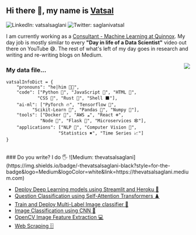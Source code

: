 ## Hi there 👋, my name is [Vatsal](https://thevatsalsaglani.xyz) 
![LinkedIn: vatsalsaglani](https://img.shields.io/badge/-Vatsal%20Saglani-blue?style=for-the-badge&logo=Linkedin&logoColor=white&link=https://www.linkedin.com/in/vatsalsaglani/)
![Twitter: saglanivatsal](https://img.shields.io/twitter/follow/saglanivatsal?label=VATSAL%20SAGLANI&style=social)
<div>
    <div>
        <p>
        I am currently working as a <a href="http://www.quinnox.com">Consultant - Machine Learning at Quinnox</a>. My day job is mostly similar to every <b>"Day in life of a Data Scientist"</b> video out there on YouTube 😅. The rest of what's left of my day goes in research and writing and re-writing blogs on Medium.
        </p>
        <img align='right' src = "https://media.tenor.com/images/b7939d73d32cb3ce5e48a80dd35dc599/tenor.gif" >
        </img>
    </div>
</div>

### My data file... 
```
vatsalInfoDict = {
    "pronouns": "he|him 👨‍💻",
    "code": ["Python 🚀", "JavaScript 🎯", "HTML 📄", 
            "CSS 🎑", "Rust 🤖", "Shell ⬛"],
    "ai-ml": ["PyTorch 🔥", "Tensorflow 🏁", 
          "Scikit-Learn 🌴", "Pandas 🐼", "Numpy 🔢"],
    "tools": ["Docker 🐋", "AWS ☁️", "React ❄️",
             "Node 💚", "Flask 🥛", "Microservices 🕸️"],
    "applications": ["NLP 🔡", "Computer Vision 🖤", 
                    "Statistics ✖️", "Time Series 📈"]
}
```

<br />
### Do you write? I do 🖐️ 
![Medium: thevatsalsaglani](https://img.shields.io/badge/-thevatsalsaglani-black?style=for-the-badge&logo=Medium&logoColor=white&link=https://thevatsalsaglani.medium.com)

- [Deploy Deep Learning models using Streamlit and Heroku 🚀](https://medium.com/towards-artificial-intelligence/deploy-deep-learning-models-using-streamlit-and-heroku-22f6efae9141)
- [Question Classification using Self-Attention Transformers ♟️](https://medium.com/nerd-for-tech/question-classification-using-self-attention-transformer-part-1-33e990636e76)
- [Train and Deploy Multi-Label Image classifier 🎑](https://thevatsalsaglani.medium.com/training-and-deploying-a-multi-label-image-classifier-using-pytorch-flask-reactjs-and-firebase-c39c96f9c427)
- [Image Classification using CNN 🤖](https://thevatsalsaglani.medium.com/multi-class-image-classification-using-cnn-over-pytorch-and-the-basics-of-cnn-fdf425a11dc0)
- [OpenCV Image Feature Extraction 💻](https://thevatsalsaglani.medium.com/feature-extraction-from-medical-images-and-an-introduction-to-xtract-features-9a225243e94b
)
- [Web Scraping 🗄️](https://thevatsalsaglani.medium.com/web-scraping-using-python-and-beautifulsoup-2e54e79415d6)

